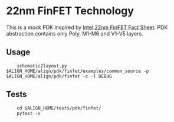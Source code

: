 # 22nm FinFET Technology
This is a mock PDK inspired by [Intel 22nm FinFET Fact Sheet](https://newsroom.intel.com/newsroom/wp-content/uploads/sites/11/2017/09/22-ffl-en-fact-sheet.pdf). PDK abstraction contains only Poly, M1-M6 and V1-V5 layers.

## Usage
```
    schematic2layout.py $ALIGN_HOME/align/pdk/finfet/examples/common_source -p $ALIGN_HOME/align/pdk/finfet -c -l DEBUG
```

## Tests
```
    cd $ALIGN_HOME/tests/pdk/finfet/
    pytest -v 
```

